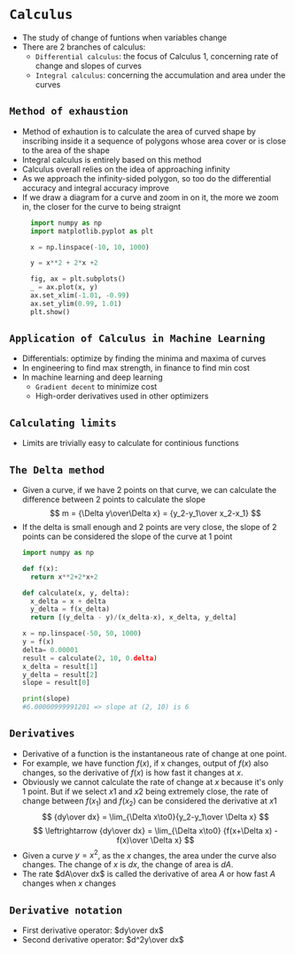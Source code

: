 # `Calculus`

- The study of change of funtions when variables change
- There are 2 branches of calculus:
  - `Differential calculus`: the focus of Calculus 1, concerning rate of change and slopes of curves
  - `Integral calculus`: concerning the accumulation and area under the curves

## `Method of exhaustion`
- Method of exhaution is to calculate the area of curved shape by inscribing inside it a sequence of polygons whose area cover or is close to the area of the shape
- Integral calculus is entirely based on this method
- Calculus overall relies on the idea of approaching infinity
- As we approach the infinity-sided polygon, so too do the differential accuracy and integral accuracy improve
- If we draw a diagram for a curve and zoom in on it, the more we zoom in, the closer for the curve to being straignt
  ```python
    import numpy as np
    import matplotlib.pyplot as plt

    x = np.linspace(-10, 10, 1000)

    y = x**2 + 2*x +2

    fig, ax = plt.subplots()
    _ = ax.plot(x, y)
    ax.set_xlim(-1.01, -0.99)
    ax.set_ylim(0.99, 1.01)
    plt.show()
  ```
## `Application of Calculus in Machine Learning`
- Differentials: optimize by finding the minima and maxima of curves
- In engineering to find max strength, in finance to find min cost
- In machine learning and deep learning
  - `Gradient decent` to minimize cost
  - High-order derivatives used in other optimizers

## `Calculating limits`
- Limits are trivially easy to calculate for continious functions

## `The Delta method`
- Given a curve, if we have 2 points on that curve, we can calculate the difference between 2 points to calculate the slope
  $$
    m = {\Delta y\over\Delta x} = {y_2-y_1\over x_2-x_1}
  $$
- If the delta is small enough and 2 points are very close, the slope of 2 points can be considered the slope of the curve at 1 point
  ```python
  import numpy as np

  def f(x):
    return x**2+2*x+2

  def calculate(x, y, delta):
    x_delta = x + delta
    y_delta = f(x_delta) 
    return [(y_delta - y)/(x_delta-x), x_delta, y_delta]

  x = np.linspace(-50, 50, 1000)
  y = f(x)
  delta= 0.00001
  result = calculate(2, 10, 0.delta)
  x_delta = result[1]
  y_delta = result[2]
  slope = result[0]

  print(slope)
  #6.00000999991201 => slope at (2, 10) is 6
  ```
## `Derivatives`
- Derivative of a function is the instantaneous rate of change at one point.
- For example, we have function $f(x)$, if x changes, output of $f(x)$ also changes, so the derivative of $f(x)$ is how fast it changes at $x$.
- Obviously we cannot calculate the rate of change at $x$ because it's only 1 point. But if we select $x1$ and $x2$ being extremely close, the rate of change between $f(x_1)$ and $f(x_2)$ can be considered the derivative at $x1$
  $$
  {dy\over dx} = \lim_{\Delta x\to0}{y_2-y_1\over \Delta x}
  $$
  $$
  \leftrightarrow {dy\over dx} = \lim_{\Delta x\to0} {f(x+\Delta x) - f(x)\over \Delta x}
  $$
- Given a curve $y=x^2$, as the $x$ changes, the area under the curve also changes. The change of $x$ is $dx$, the change of area is $dA$.
- The rate $dA\over dx$ is called the derivative of area $A$ or how fast $A$ changes when $x$ changes

## `Derivative notation`
- First derivative operator:
  $dy\over dx$
- Second derivative operator:
  $d^2y\over dx$